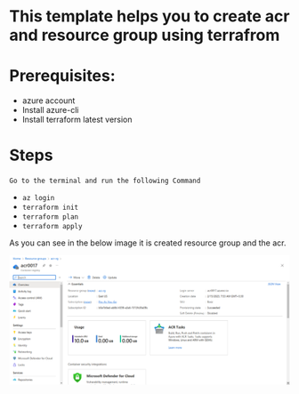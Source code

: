 # This template helps you to create acr and resource group using terrafrom


# Prerequisites:
* azure account
* Install azure-cli 
* Install terraform latest version


# Steps
`Go to the terminal and run the following Command`

* `az login`            
* `terraform init`
* `terraform plan` 
* `terraform apply`

As you can see in the below image  it is created resource group and the acr.

![azure-acr.png](photos/azure-acr.png)
